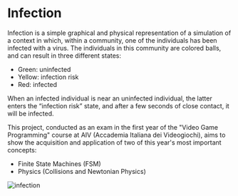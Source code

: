 # Infection
Infection is a simple graphical and physical representation of a simulation of a context in which, within a community, one of the individuals has been infected with a virus. The individuals in this community are colored balls, and can result in three different states:
- Green: uninfected
- Yellow: infection risk
- Red: infected

When an infected individual is near an uninfected individual, the latter enters the “infection risk” state, and after a few seconds of close contact, it will be infected.

This project, conducted as an exam in the first year of the "Video Game Programming" course at AIV (Accademia Italiana dei Videogiochi), aims to show the acquisition and application of two of this year's most important concepts: 
- Finite State Machines (FSM)
- Physics (Collisions and Newtonian Physics)

![infection](https://github.com/user-attachments/assets/ee067130-b892-4f34-bf1a-4c3d01983264)

